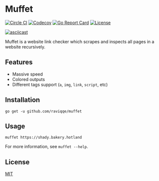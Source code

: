 # Muffet

[![Circle CI](https://img.shields.io/circleci/project/github/raviqqe/muffet.svg?style=flat-square)](https://circleci.com/gh/raviqqe/muffet)
[![Codecov](https://img.shields.io/codecov/c/github/raviqqe/muffet.svg?style=flat-square)](https://codecov.io/gh/raviqqe/muffet)
[![Go Report Card](https://goreportcard.com/badge/github.com/raviqqe/muffet?style=flat-square)](https://goreportcard.com/report/github.com/raviqqe/muffet)
[![License](https://img.shields.io/github/license/raviqqe/muffet.svg?style=flat-square)](LICENSE)

[![asciicast](https://asciinema.org/a/177814.png)](https://asciinema.org/a/177814)

Muffet is a website link checker which scrapes and inspects all pages in a
website recursively.

## Features

- Massive speed
- Colored outputs
- Different tags support (`a`, `img`, `link`, `script`, etc)

## Installation

```
go get -u github.com/raviqqe/muffet
```

## Usage

```
muffet https://shady.bakery.hotland
```

For more information, see `muffet --help`.

## License

[MIT](LICENSE)
